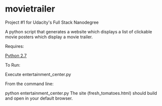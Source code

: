 # movietrailer

Project #1 for Udacity's Full Stack Nanodegree

A python script that generates a website which displays a list of clickable movie posters which display a movie trailer.

Requires:

<p><a href="https://www.python.org/download/releases/2.7.7/">Python 2.7</a></p>

To Run:

Execute entertainment_center.py

From the command line:

python entertainment_center.py
The site (fresh_tomatoes.html) should build and open in your default browser.
